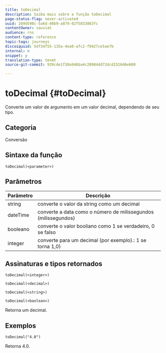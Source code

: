 ```yaml
---
title: toDecimal
description: Saiba mais sobre a função toDecimal
page-status-flag: never-activated
uuid: 269d590c-5a6d-40b9-a879-02f5033863fc
contentOwner: sauviat
audience: rns
content-type: reference
topic-tags: journeys
discoiquuid: 5df34f55-135a-4ea8-afc2-f9427ce5ae7b
internal: n
snippet: y
translation-type: tm+mt
source-git-commit: 939cde1f30a946ba4c20984dd72dcd1526d6e608

---
```



# toDecimal {#toDecimal}

Converte um valor de argumento em um valor decimal, dependendo de seu tipo.

## Categoria

Conversão

## Sintaxe da função

`toDecimal(<parameter>)`

## Parâmetros

| Parâmetro | Descrição |
|--- |--- |
| string | converte o valor da string como um decimal |
| dateTime | converte a data como o número de milissegundos (milissegundos) |
| booleano | converte o valor booliano como 1 se verdadeiro, 0 se falso |
| integer | converte para um decimal (por exemplo).: 1 se torna 1,0) |

## Assinaturas e tipos retornados

`toDecimal(<integer>)`

`toDecimal(<decimal>)`

`toDecimal(<string>)`

`toDecimal(<boolean>)`

Retorna um decimal.

## Exemplos

`toDecimal("4.0")`

Retorna 4.0.
